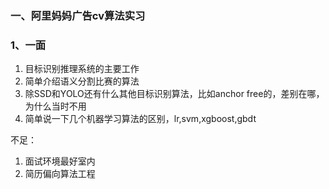 ### 一、阿里妈妈广告cv算法实习
### 1、一面
1. 目标识别推理系统的主要工作
2. 简单介绍语义分割比赛的算法
3. 除SSD和YOLO还有什么其他目标识别算法，比如anchor free的，差别在哪，为什么当时不用
4. 简单说一下几个机器学习算法的区别，lr,svm,xgboost,gbdt

不足：
1. 面试环境最好室内
2. 简历偏向算法工程
